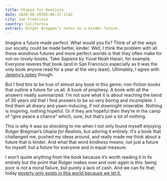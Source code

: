 ```yaml
---
title: Utopia for Realists
date: 2020-06-26T05:06:17.174Z
city: San Francisco
country: California
extract: Rutger Bregman’s notes on a kinder future.
---
```

Imagine a future made perfect. What would you fix? Think of all the ways our society could be made better, kinder. Well, I think the problem with all these wondrous futures and more perfect worlds is that they often make for not-so-lovely-books. Take _Sapiens_ by Yuval Noah Harari, for example. Everyone reveres that book (and in San Francisco especially as it was the only book anyone read for a year at the very least). Ultimately, I agree with [Jeremy’s notes](https://adactio.com/journal/14304) though.

But I find this to be true of almost any book in this genre; non-fiction books that outline a future for us all. A book of prophesy. A book with all the answers neatly summarized. I’m not sure what it is about reaching the bend of 30 years old that I find answers to be so very boring and incomplete. I find them all dreary and yawn-inducing, if not downright miserable. Nothing is inspiring, nothing hopeful. Or if they are hopeful then they’re in the camp of “give peace a chance” which, sure, but that’s just a lot of nothing.

This is why it was so shocking to me when I not only found myself enjoying Rutger Bregman’s *Utopia for Realists*, but adoring it entirely. It's a book that challenged me, pushed my ideas around, and really made me think about a future that is kinder. And what that word _kindness_ means; not just a future for myself, but a future for everyone and in equal measure.

I won’t quote anything from the book because it’s worth reading it in its entirely but the point that Rutger makes over and over again is this: being poor is not a moral failure, but purely a lack of cash. And we can fix that; today [poverty only exists in this world because we let it.](https://www.youtube.com/watch?v=ydKcaIE6O1k)

 